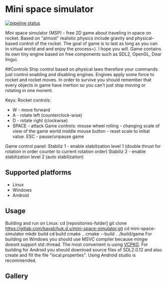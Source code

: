 # Mini space simulator
  
[![pipeline status](https://gitlab.com/kavalchuk.d.v/mini-space-simulator/badges/master/pipeline.svg)](https://gitlab.com/kavalchuk.d.v/mini-space-simulator/-/commits/master)

Mini space simulator (MSP) - free 2D game about traveling in space on rocket. Based on "almost" realistic physics include gravity and physical-based control of the rocket. 
The goal of game is to last as long as you can in virtual world and and enjoy the process=). I hope you will. 
Game contains its own tiny engine based on free components such as SDL2, OpenGL, Dear Imgui.

##Controls
Ship control based on physical laws therefore your commands just control enabling and disabling engines. Engines apply some force to rocket and rocket moves. 
In order to survive you should remember that every objects in game have inertion so you can't just stop moving or rotating in one monent.

Keys:
Rocket controls:
- W     - move forward
- A     - rotate left (counterclock-wise)
- D     - rotate right (clockwise)
- SPACE - attack
Game controls:
mouse wheel rolling - changing scale of view of the game world
middle mouse button - reset scale to initial value.
ESC - pause/unpause game

Game control panel:
Stabiliz 1 - enable stabilization level 1 (double thrust for rotation in order counter to current rotation order)
Stabiliz 2 - enable stabilization level 2 (auto stabilization)

## Supported platforms
- Linux
- Windows
- Android

## Usage
Building and run on Linux:
    cd [repositories-folder]
    git clone https://gitlab.com/kavalchuk.d.v/mini-space-simulator.git
    cd mini-space-simulator
    mkdir build
    cd build
    cmake ..
    cmake --build .
    ./build/game 
For building on Windows you should use MSVC compiler because mingw doesnt support std::thread.
The most convenient is using [VCPKG](https://github.com/microsoft/vcpkg).
For building for Android you should download source files of SDL2.0.12 and also create and fill the file "local.properties". Using Android studio is recommended.

## Gallery

